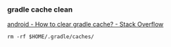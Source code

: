 ### gradle cache clean


[android - How to clear gradle cache? - Stack Overflow](https://stackoverflow.com/questions/23025433/how-to-clear-gradle-cache "android - How to clear gradle cache? - Stack Overflow")


 

```
rm -rf $HOME/.gradle/caches/

```
